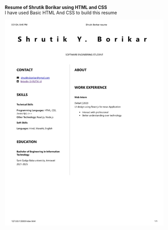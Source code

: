 **Resume of Shrutik Borikar using HTML and CSS**<br />
I  have used Basic HTML And CSS to build this resume

![alt text](https://github.com/shrutik29/workshop-resume/blob/main/workshop-resume_page-0001.jpg?raw=true)
